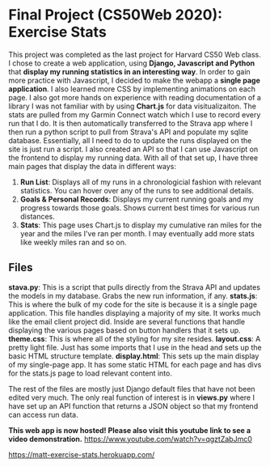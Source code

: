 # Final Project (CS50Web 2020): Exercise Stats
This project was completed as the last project for Harvard CS50 Web class. I chose to create a web application, using **Django, Javascript and Python** that **display my running statistics in an interesting way**. In order to gain more practice with Javascript, I decided to make the webapp a **single page application**. I also learned more CSS by implementing animations on each page. I also got more hands on experience with reading documentation of a library I was not familiar with by using **Chart.js** for data visitualizaiton. The stats are pulled from my Garmin Connect watch which I use to record every run that I do. It is then automatically transferred to the Strava app where I then run a python script to pull from Strava's API and populate my sqlite database. Essentially, all I need to do to update the runs displayed on the site is just run a script. I also created an API so that I can use Javascript on the frontend to display my running data. With all of that set up, I have three main pages that display the data in different ways:
1. **Run List**: Displays all of my runs in a chronologicial fashion with relevant statistics. You can hover over any of the runs to see additional details. 
2. **Goals & Personal Records**: Displays my current running goals and my progress towards those goals. Shows current best times for various run distances. 
3. **Stats**: This page uses Chart.js to display my cumulative ran miles for the year and the miles I've ran per month. I may eventually add more stats like weekly miles ran and so on. 

## Files
**stava.py**: This is a script that pulls directly from the Strava API and updates the models in my database. Grabs the new run information, if any. 
**stats.js**: This is where the bulk of my code for the site is because it is a single page application. This file handles displaying a majority of my site. It works much like the email client project did. Inside are several functions that handle displaying the various pages based on button handlers that it sets up.
**theme.css**: This is where all of the styling for my site resides.
**layout.css**: A pretty light file. Just has some imports that I use in the head and sets up the basic HTML structure template.
**display.html**: This sets up the main display of my single-page app. It has some static HTML for each page and has divs for the stats.js page to load relevant content into. 

The rest of the files are mostly just Django default files that have not been edited very much. The only real function of interest is in **views.py** where I have set up an API function that returns a JSON object so that my frontend can access run data. 

**This web app is now hosted! Please also visit this youtube link to see a video demonstration.** https://www.youtube.com/watch?v=qgztZabJmc0


https://matt-exercise-stats.herokuapp.com/

